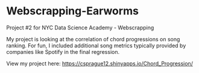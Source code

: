 # Webscrapping-Earworms
Project #2 for NYC Data Science Academy - Webscrapping 

My project is looking at the correlation of chord progressions on song ranking. For fun, I included additional song metrics
typically provided by companies like Spotify in the final regression. 

View my project here: https://csprague12.shinyapps.io/Chord_Progression/
